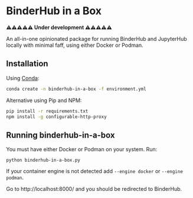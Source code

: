 # BinderHub in a Box

**⚠️⚠️⚠️⚠️⚠️ Under development ⚠️⚠️⚠️⚠️⚠️**

An all-in-one opinionated package for running BinderHub and JupyterHub locally with minimal faff, using either Docker or Podman.

## Installation

Using [Conda](https://github.com/conda-forge/miniforge):

```sh
conda create -n binderhub-in-a-box -f environment.yml
```

Alternative using Pip and NPM:

```sh
pip install -r requirements.txt
npm install -g configurable-http-proxy
```

## Running binderhub-in-a-box

You must have either Docker or Podman on your system. Run:

```
python binderhub-in-a-box.py
```

If your container engine is not detected add `--engine docker` or `--engine podman`.

Go to http://localhost:8000/ and you should be redirected to BinderHub.
